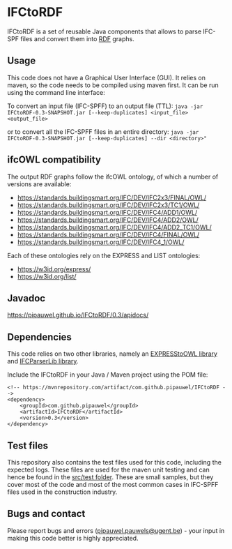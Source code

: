# IFCtoRDF
IFCtoRDF is a set of reusable Java components that allows to parse IFC-SPF files and convert them into [RDF](https://www.w3.org/standards/techs/rdf#w3c_all) graphs. 

## Usage
This code does not have a Graphical User Interface (GUI). It relies on maven, so the code needs to be compiled using maven first. It can be run using the command line interface:

To convert an input file (IFC-SPFF) to an output file (TTL):
``
java -jar IFCtoRDF-0.3-SNAPSHOT.jar [--keep-duplicates] <input_file> <output_file>
``

or to convert all the IFC-SPFF files in an entire directory:
``
java -jar IFCtoRDF-0.3-SNAPSHOT.jar [--keep-duplicates] --dir <directory>"
``

## ifcOWL compatibility
The output RDF graphs follow the ifcOWL ontology, of which a number of versions are available:

- https://standards.buildingsmart.org/IFC/DEV/IFC2x3/FINAL/OWL/
- https://standards.buildingsmart.org/IFC/DEV/IFC2x3/TC1/OWL/
- https://standards.buildingsmart.org/IFC/DEV/IFC4/ADD1/OWL/
- https://standards.buildingsmart.org/IFC/DEV/IFC4/ADD2/OWL/
- https://standards.buildingsmart.org/IFC/DEV/IFC4/ADD2_TC1/OWL/
- https://standards.buildingsmart.org/IFC/DEV/IFC4/FINAL/OWL/
- https://standards.buildingsmart.org/IFC/DEV/IFC4_1/OWL/

Each of these ontologies rely on the EXPRESS and LIST ontologies:
- https://w3id.org/express/
- https://w3id.org/list/

## Javadoc
https://pipauwel.github.io/IFCtoRDF/0.3/apidocs/

## Dependencies
This code relies on two other libraries, namely an [EXPRESStoOWL library](https://github.com/pipauwel/EXPRESStoOWL) and [IFCParserLib library](https://github.com/pipauwel/ifcParserLib).

Include the IFCtoRDF in your Java / Maven project using the POM file:
```
<!-- https://mvnrepository.com/artifact/com.github.pipauwel/IFCtoRDF -->
<dependency>
    <groupId>com.github.pipauwel</groupId>
    <artifactId>IFCtoRDF</artifactId>
    <version>0.3</version>
</dependency>
```

## Test files
This repository also contains the test files used for this code, including the expected logs. These files are used for the maven unit testing and can hence be found in the [src/test folder](https://github.com/pipauwel/IFCtoRDF/tree/master/src/test). These are small samples, but they cover most of the code and most of the most common cases in IFC-SPFF files used in the construction industry.

## Bugs and contact
Please report bugs and errors (pipauwel.pauwels@ugent.be) - your input in making this code better is highly appreciated.